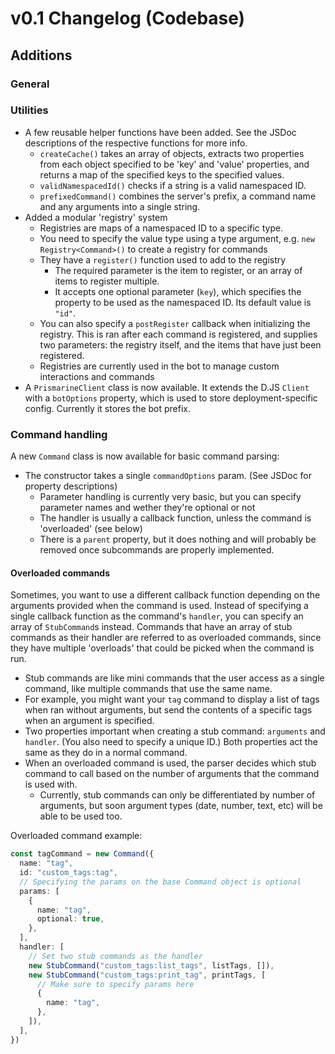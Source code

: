 # v0.1 Changelog (Codebase)

## Additions

### General

### Utilities

- A few reusable helper functions have been added. See the JSDoc descriptions of the respective functions for more info.
  - `createCache()` takes an array of objects, extracts two properties from each object specified to be 'key' and 'value' properties, and returns a map of the specified keys to the specified values.
  - `validNamespacedId()` checks if a string is a valid namespaced ID.
  - `prefixedCommand()` combines the server's prefix, a command name and any arguments into a single string.
- Added a modular 'registry' system
  - Registries are maps of a namespaced ID to a specific type.
  - You need to specify the value type using a type argument, e.g. `new Registry<Command>()` to create a registry for commands
  - They have a `register()` function used to add to the registry
    - The required parameter is the item to register, or an array of items to register multiple.
    - It accepts one optional parameter (`key`), which specifies the property to be used as the namespaced ID. Its default value is `"id"`.
  - You can also specify a `postRegister` callback when initializing the registry. This is ran after each command is registered, and supplies two parameters: the registry itself, and the items that have just been registered.
  - Registries are currently used in the bot to manage custom interactions and commands
- A `PrismarineClient` class is now available. It extends the D.JS `Client` with a `botOptions` property, which is used to store deployment-specific config. Currently it stores the bot prefix.

### Command handling

A new `Command` class is now available for basic command parsing:

- The constructor takes a single `commandOptions` param. (See JSDoc for property descriptions)
  - Parameter handling is currently very basic, but you can specify parameter names and wether they're optional or not
  - The handler is usually a callback function, unless the command is 'overloaded' (see below)
  - There is a `parent` property, but it does nothing and will probably be removed once subcommands are properly implemented.

#### Overloaded commands

Sometimes, you want to use a different callback function depending on the arguments provided when the command is used. Instead of specifying a single callback function as the command's `handler`, you can specify an array of `StubCommand`s instead. Commands that have an array of stub commands as their handler are referred to as overloaded commands, since they have multiple 'overloads' that could be picked when the command is run.

- Stub commands are like mini commands that the user access as a single command, like multiple commands that use the same name.
- For example, you might want your `tag` command to display a list of tags when ran without arguments, but send the contents of a specific tags when an argument is specified.
- Two properties important when creating a stub command: `arguments` and `handler`. (You also need to specify a unique ID.) Both properties act the same as they do in a normal command.
- When an overloaded command is used, the parser decides which stub command to call based on the number of arguments that the command is used with.
  - Currently, stub commands can only be differentiated by number of arguments, but soon argument types (date, number, text, etc) will be able to be used too.

Overloaded command example:

```typescript
const tagCommand = new Command({
  name: "tag",
  id: "custom_tags:tag",
  // Specifying the params on the base Command object is optional
  params: [
    {
      name: "tag",
      optional: true,
    },
  ],
  handler: [
    // Set two stub commands as the handler
    new StubCommand("custom_tags:list_tags", listTags, []),
    new StubCommand("custom_tags:print_tag", printTags, [
      // Make sure to specify params here
      {
        name: "tag",
      },
    ]),
  ],
})
```
